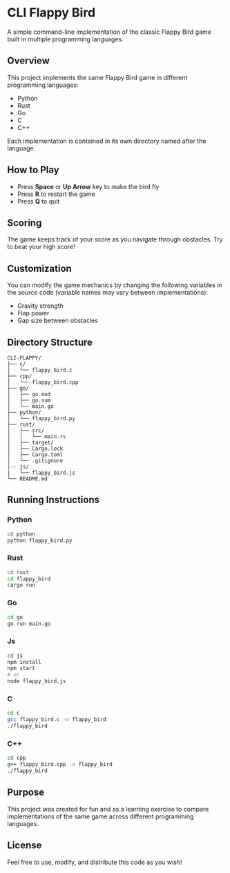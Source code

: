 # CLI Flappy Bird

A simple command-line implementation of the classic Flappy Bird game built in multiple programming languages.

## Overview

This project implements the same Flappy Bird game in different programming languages:
- Python
- Rust
- Go
- C
- C++

Each implementation is contained in its own directory named after the language.

## How to Play

- Press **Space** or **Up Arrow** key to make the bird fly
- Press **R** to restart the game
- Press **Q** to quit

## Scoring

The game keeps track of your score as you navigate through obstacles. Try to beat your high score!

## Customization

You can modify the game mechanics by changing the following variables in the source code (variable names may vary between implementations):
- Gravity strength
- Flap power
- Gap size between obstacles

## Directory Structure

```
CLI-FLAPPY/
├── c/
│   └── flappy_bird.c
├── cpp/
│   └── flappy_bird.cpp
├── go/
│   ├── go.mod
│   ├── go.sum
│   └── main.go
├── python/
│   └── flappy_bird.py
├── rust/
│   ├── src/
│   │   └── main.rs
│   ├── target/
│   ├── Cargo.lock
│   ├── Cargo.toml
│   └── .gitignore
|-- js/
|   └── flappy_bird.js
└── README.md
```

## Running Instructions

### Python
```bash
cd python
python flappy_bird.py
```

### Rust
```bash
cd rust
cd flappy_bird
cargo run
```

### Go
```bash
cd go
go run main.go
```


### Js
```bash
cd js
npm install
npm start
# or
node flappy_bird.js
```


### C
```bash
cd c
gcc flappy_bird.c -o flappy_bird
./flappy_bird
```

### C++
```bash
cd cpp
g++ flappy_bird.cpp -o flappy_bird
./flappy_bird
```

## Purpose

This project was created for fun and as a learning exercise to compare implementations of the same game across different programming languages.

## License

Feel free to use, modify, and distribute this code as you wish!